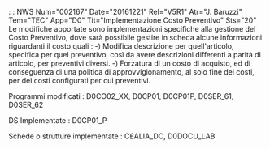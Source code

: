  :  : NWS Num="002167" Date="20161221" Rel="V5R1" Atr="J. Baruzzi" Tem="TEC" App="D0" Tit="Implementazione Costo Preventivo" Sts="20"
Le modifiche apportate sono implementazioni specifiche alla gestione del Costo Preventivo, dove sarà
possibile gestire in scheda alcune informazioni riguardanti il costo quali : 
-) Modifica descrizione per quell'articolo, specifica per quel preventivo, così da avere descrizioni
   differenti a parità di articolo, per preventivi diversi.
-) Forzatura di un costo di acquisto, ed di conseguenza di una politica di approvvigionamento, al
   solo fine dei costi, per dei costi configurati per cui preventivi.

Programmi modificati : 
D0CO02_XX, D0CP01, D0CP01P, D0SER_61, D0SER_62

DS Implementate : 
D0CP01_P

Schede o strutture implementate : 
C£ALIA_DC, D0DOCU_LAB
